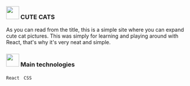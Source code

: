 ### <img src="https://em-content.zobj.net/source/microsoft-teams/337/cat_1f408.png" width="35px" /> CUTE CATS
As you can read from the title, this is a simple site where you can expand cute cat pictures. This was simply for learning and playing around with React, that's why it's very neat and simple.

###  <img src="https://emojipedia-us.s3.amazonaws.com/source/microsoft-teams/337/rocket_1f680.png" width="35px" /> Main technologies
`React` &nbsp; `CSS`  


